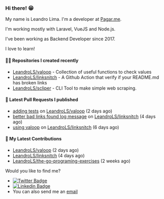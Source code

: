 ### Hi there! 😁 

My name is Leandro Lima. I'm a developer at [Pagar.me](https://pagar.me/).  

I'm working mostly with Laravel, VueJS and Node.js. 

I've been working as Backend Developer since 2017. 

I love to learn!  

#### 👨‍💻 Repositories I created recently
- [LeandroLS/valoop](https://github.com/LeandroLS/valoop) - Collection of useful functions to check values
- [LeandroLS/linksnitch](https://github.com/LeandroLS/linksnitch) - A Github Action that verify if your README.md has broken links
- [LeandroLS/scliper](https://github.com/LeandroLS/scliper) - CLI Tool to make simple web scraping.

#### 🔨 Latest Pull Requests I published

- [adding tests](https://github.com/LeandroLS/valoop/pull/1) on [LeandroLS/valoop](https://github.com/LeandroLS/valoop) (2 days ago)
- [better bad links found log message](https://github.com/LeandroLS/linksnitch/pull/2) on [LeandroLS/linksnitch](https://github.com/LeandroLS/linksnitch) (4 days ago)
- [using valoop](https://github.com/LeandroLS/linksnitch/pull/1) on [LeandroLS/linksnitch](https://github.com/LeandroLS/linksnitch) (6 days ago)

#### :construction_worker: My Latest Contributions

- [LeandroLS/valoop](https://github.com/LeandroLS/valoop) (2 days ago)
- [LeandroLS/linksnitch](https://github.com/LeandroLS/linksnitch) (4 days ago)
- [LeandroLS/the-go-programing-exercises](https://github.com/LeandroLS/the-go-programing-exercises) (2 weeks ago)

Would you like to find me?

- [![Twitter Badge](https://img.shields.io/badge/-Twitter-1ca0f1?style=flat-square&labelColor=1ca0f1&logo=twitter&logoColor=white&link=https://twitter.com/le_limasilva)](https://twitter.com/le_limasilva)  
- [![Linkedin Badge](https://img.shields.io/badge/-LinkedIn-blue?style=flat-square&logo=Linkedin&logoColor=white&link=https://www.linkedin.com/in/llimasilva/)](https://www.linkedin.com/in/llimasilva/)  
- You can also send me an [email](mailto:llimas@outlook.com)
